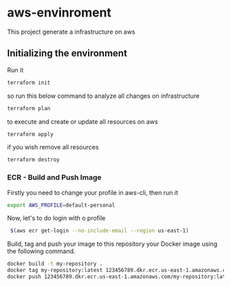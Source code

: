 # aws-envinroment

This project generate a infrastructure on aws  


## Initializing the environment

Run it

```bash
terraform init
```
so run this below command to analyze all changes on infrastructure

```bash
terraform plan
```
to execute and create or update all resources on aws

```bash
terraform apply
```
if you wish remove all resources 

```bash
terraform destroy
```


### ECR - Build and Push Image 

Firstly you need to change your profile in aws-cli, then run it

```bash
export AWS_PROFILE=default-personal
```
Now, let's to do login with o profile 

```bash
 $(aws ecr get-login --no-include-email --region us-east-1)
```

Build, tag and push your image to this repository your Docker image using the following command.

```bash
docker build -t my-repository .
docker tag my-repository:latest 123456789.dkr.ecr.us-east-1.amazonaws.com/my-repository:latest
docker push 123456789.dkr.ecr.us-east-1.amazonaws.com/my-repository:latest
```


